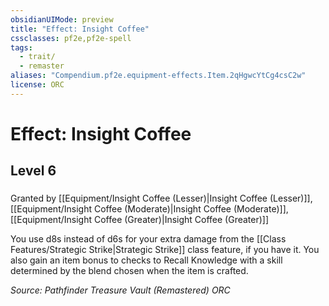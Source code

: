 ```yaml
---
obsidianUIMode: preview
title: "Effect: Insight Coffee"
cssclasses: pf2e,pf2e-spell
tags:
  - trait/
  - remaster
aliases: "Compendium.pf2e.equipment-effects.Item.2qHgwcYtCg4csC2w"
license: ORC
---
```

# Effect: Insight Coffee
## Level 6
### 






Granted by [[Equipment/Insight Coffee (Lesser)|Insight Coffee (Lesser)]], [[Equipment/Insight Coffee (Moderate)|Insight Coffee (Moderate)]], [[Equipment/Insight Coffee (Greater)|Insight Coffee (Greater)]]

You use d8s instead of d6s for your extra damage from the [[Class Features/Strategic Strike|Strategic Strike]] class feature, if you have it. You also gain an item bonus to checks to Recall Knowledge with a skill determined by the blend chosen when the item is crafted.

*Source: Pathfinder Treasure Vault (Remastered)*
*ORC*